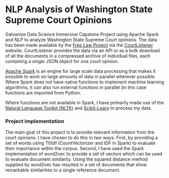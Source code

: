 # NLP Analysis of Washington State Supreme Court Opinions

Galvanize Data Science Immersive Capstone Project using Apache Spark and NLP to analyze Washington State Supreme Court opinions. The data has been made available by the [Free Law Project](https://free.law/) via the [CourtListener](https://www.courtlistener.com/) website. CourtListener provides the data via an API or as a bulk download of all the documents in a compressed archive of individual files, each containing a single JSON object for one court opinion.

[Apache Spark](https://spark.apache.org/) is an engine for large scale data processing that makes it possible to work on large amounts of data in parallel wherever possible. Where Spark does not have native functions to implement machine learning algorithms, it can also run external functions in parallel (in this case functions are imported from Python.

Where functions are not available in Spark, I have primarily made use of the [Natural Language Toolkit (NLTK)](http://www.nltk.org/) and [Scikit-Learn](http://scikit-learn.org/) to process my data.

### Project implementation
The main goal of this project is to provide relevant information from the court opinions. I have chosen to do this in two ways. First, by providing a set of words using Tf/Idf (CountVectorizer and IDF in Spark) to evaluate their importance within the corpus. Second, I have used the Spark implementation of word2vec to provide a set of vectors which can be used to evaluate document similarity. Using the squared distance method supplied by word2vec has resulted in a set of documents that show remarkable similarities to a single reference document.

